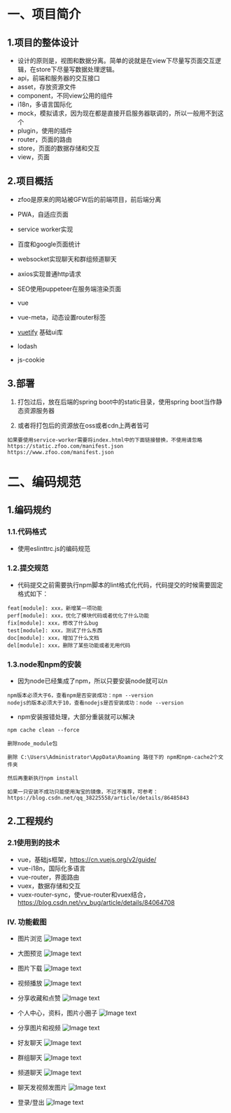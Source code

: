 # 一、项目简介

## 1.项目的整体设计
- 设计的原则是，视图和数据分离。简单的说就是在view下尽量写页面交互逻辑，在store下尽量写数据处理逻辑。
- api，前端和服务器的交互接口
- asset，存放资源文件
- component，不同view公用的组件
- i18n，多语言国际化
- mock，模拟请求，因为现在都是直接开启服务器联调的，所以一般用不到这个
- plugin，使用的插件
- router，页面的路由
- store，页面的数据存储和交互
- view，页面


## 2.项目概括
- zfoo是原来的网站被GFW后的前端项目，前后端分离

- PWA，自适应页面
- service worker实现
- 百度和google页面统计
- websocket实现聊天和群组频道聊天
- axios实现普通http请求
- SEO使用puppeteer在服务端渲染页面
- vue
- vue-meta，动态设置router标签
- [vuetify](https://vuetifyjs.com/en/) 基础ui库
- lodash
- js-cookie


## 3.部署
1. 打包过后，放在后端的spring boot中的static目录，使用spring boot当作静态资源服务器
  
2. 或者将打包后的资源放在oss或者cdn上两者皆可

```
如果要使用service-worker需要将index.html中的下面链接替换，不使用请忽略
https://static.zfoo.com/manifest.json
https://www.zfoo.com/manifest.json
```


# 二、编码规范

## 1.编码规约

### 1.1.代码格式
- 使用eslinttrc.js的编码规范

### 1.2.提交规范
- 代码提交之前需要执行npm脚本的lint格式化代码，代码提交的时候需要固定格式如下：
```
feat[module]: xxx，新增某一项功能
perf[module]: xxx，优化了模块代码或者优化了什么功能
fix[module]: xxx，修改了什么bug
test[module]: xxx，测试了什么东西
doc[module]: xxx，增加了什么文档
del[module]: xxx，删除了某些功能或者无用代码
```

### 1.3.node和npm的安装
- 因为node已经集成了npm，所以只要安装node就可以n
```
npm版本必须大于6，查看npm是否安装成功：npm --version
nodejs的版本必须大于10，查看nodejs是否安装成功：node --version
```

- npm安装报错处理，大部分重装就可以解决
```
npm cache clean --force

删除node_module包

删除 C:\Users\Administrator\AppData\Roaming 路径下的 npm和npm-cache2个文件夹

然后再重新执行npm install

如果一只安装不成功只能使用淘宝的镜像，不过不推荐，可参考：https://blog.csdn.net/qq_38225558/article/details/86485843
```



## 2.工程规约

### 2.1使用到的技术

- vue，基础js框架，https://cn.vuejs.org/v2/guide/
- vue-i18n，国际化多语言
- vue-router，界面路由
- vuex，数据存储和交互
- vuex-router-sync，使vue-router和vuex结合，https://blog.csdn.net/vv_bug/article/details/84064708




### Ⅳ. 功能截图

- 图片浏览
  ![Image text](img/home.png)

- 大图预览
  ![Image text](img/home1.png)

- 图片下载
  ![Image text](img/home2.png)

- 视频播放
  ![Image text](img/home3.png)

- 分享收藏和点赞
  ![Image text](img/home4.png)

- 个人中心，资料，图片小圈子
  ![Image text](img/home5.png)

- 分享图片和视频
  ![Image text](img/home6.png)

- 好友聊天
  ![Image text](img/home7.png)

- 群组聊天
  ![Image text](img/home8.png)

- 频道聊天
  ![Image text](img/home9.png)

- 聊天发视频发图片
  ![Image text](img/home10.png)

- 登录/登出
  ![Image text](img/home11.png)